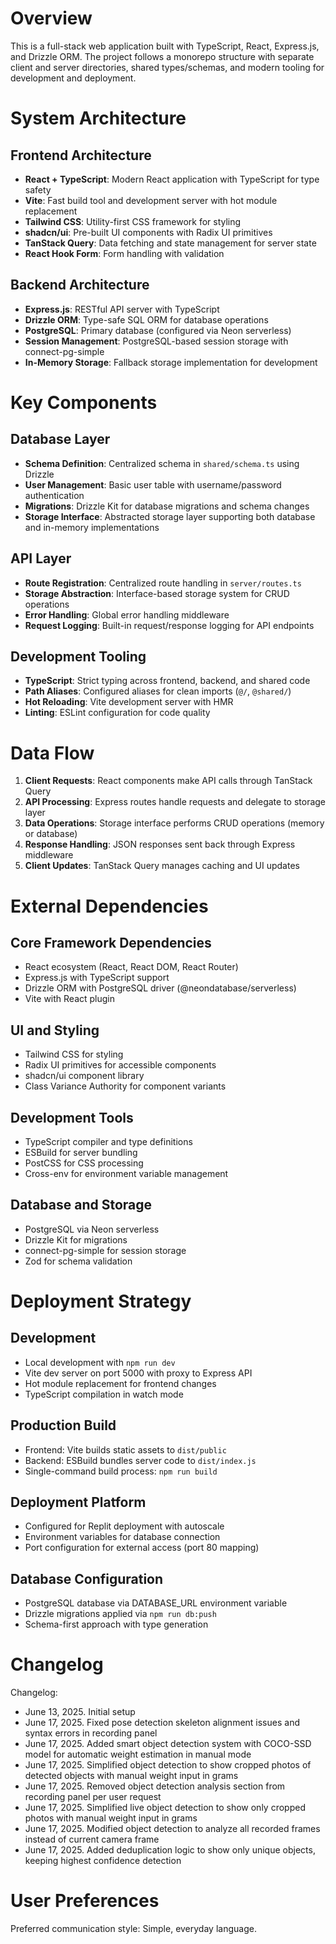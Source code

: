 # Overview

This is a full-stack web application built with TypeScript, React, Express.js, and Drizzle ORM. The project follows a monorepo structure with separate client and server directories, shared types/schemas, and modern tooling for development and deployment.

# System Architecture

## Frontend Architecture
- **React + TypeScript**: Modern React application with TypeScript for type safety
- **Vite**: Fast build tool and development server with hot module replacement
- **Tailwind CSS**: Utility-first CSS framework for styling
- **shadcn/ui**: Pre-built UI components with Radix UI primitives
- **TanStack Query**: Data fetching and state management for server state
- **React Hook Form**: Form handling with validation

## Backend Architecture
- **Express.js**: RESTful API server with TypeScript
- **Drizzle ORM**: Type-safe SQL ORM for database operations
- **PostgreSQL**: Primary database (configured via Neon serverless)
- **Session Management**: PostgreSQL-based session storage with connect-pg-simple
- **In-Memory Storage**: Fallback storage implementation for development

# Key Components

## Database Layer
- **Schema Definition**: Centralized schema in `shared/schema.ts` using Drizzle
- **User Management**: Basic user table with username/password authentication
- **Migrations**: Drizzle Kit for database migrations and schema changes
- **Storage Interface**: Abstracted storage layer supporting both database and in-memory implementations

## API Layer
- **Route Registration**: Centralized route handling in `server/routes.ts`
- **Storage Abstraction**: Interface-based storage system for CRUD operations
- **Error Handling**: Global error handling middleware
- **Request Logging**: Built-in request/response logging for API endpoints

## Development Tooling
- **TypeScript**: Strict typing across frontend, backend, and shared code
- **Path Aliases**: Configured aliases for clean imports (`@/`, `@shared/`)
- **Hot Reloading**: Vite development server with HMR
- **Linting**: ESLint configuration for code quality

# Data Flow

1. **Client Requests**: React components make API calls through TanStack Query
2. **API Processing**: Express routes handle requests and delegate to storage layer
3. **Data Operations**: Storage interface performs CRUD operations (memory or database)
4. **Response Handling**: JSON responses sent back through Express middleware
5. **Client Updates**: TanStack Query manages caching and UI updates

# External Dependencies

## Core Framework Dependencies
- React ecosystem (React, React DOM, React Router)
- Express.js with TypeScript support
- Drizzle ORM with PostgreSQL driver (@neondatabase/serverless)
- Vite with React plugin

## UI and Styling
- Tailwind CSS for styling
- Radix UI primitives for accessible components
- shadcn/ui component library
- Class Variance Authority for component variants

## Development Tools
- TypeScript compiler and type definitions
- ESBuild for server bundling
- PostCSS for CSS processing
- Cross-env for environment variable management

## Database and Storage
- PostgreSQL via Neon serverless
- Drizzle Kit for migrations
- connect-pg-simple for session storage
- Zod for schema validation

# Deployment Strategy

## Development
- Local development with `npm run dev`
- Vite dev server on port 5000 with proxy to Express API
- Hot module replacement for frontend changes
- TypeScript compilation in watch mode

## Production Build
- Frontend: Vite builds static assets to `dist/public`
- Backend: ESBuild bundles server code to `dist/index.js`
- Single-command build process: `npm run build`

## Deployment Platform
- Configured for Replit deployment with autoscale
- Environment variables for database connection
- Port configuration for external access (port 80 mapping)

## Database Configuration
- PostgreSQL database via DATABASE_URL environment variable
- Drizzle migrations applied via `npm run db:push`
- Schema-first approach with type generation

# Changelog

Changelog:
- June 13, 2025. Initial setup
- June 17, 2025. Fixed pose detection skeleton alignment issues and syntax errors in recording panel
- June 17, 2025. Added smart object detection system with COCO-SSD model for automatic weight estimation in manual mode
- June 17, 2025. Simplified object detection to show cropped photos of detected objects with manual weight input in grams
- June 17, 2025. Removed object detection analysis section from recording panel per user request
- June 17, 2025. Simplified live object detection to show only cropped photos with manual weight input in grams
- June 17, 2025. Modified object detection to analyze all recorded frames instead of current camera frame
- June 17, 2025. Added deduplication logic to show only unique objects, keeping highest confidence detection

# User Preferences

Preferred communication style: Simple, everyday language.